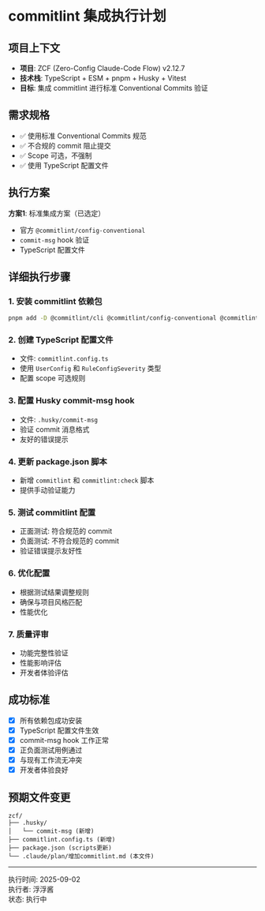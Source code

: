 # commitlint 集成执行计划

## 项目上下文
- **项目**: ZCF (Zero-Config Claude-Code Flow) v2.12.7
- **技术栈**: TypeScript + ESM + pnpm + Husky + Vitest
- **目标**: 集成 commitlint 进行标准 Conventional Commits 验证

## 需求规格
- ✅ 使用标准 Conventional Commits 规范
- ✅ 不合规的 commit 阻止提交
- ✅ Scope 可选，不强制
- ✅ 使用 TypeScript 配置文件

## 执行方案
**方案1**: 标准集成方案（已选定）
- 官方 `@commitlint/config-conventional`
- `commit-msg` hook 验证
- TypeScript 配置文件

## 详细执行步骤

### 1. 安装 commitlint 依赖包
```bash
pnpm add -D @commitlint/cli @commitlint/config-conventional @commitlint/types
```

### 2. 创建 TypeScript 配置文件
- 文件: `commitlint.config.ts`
- 使用 `UserConfig` 和 `RuleConfigSeverity` 类型
- 配置 scope 可选规则

### 3. 配置 Husky commit-msg hook
- 文件: `.husky/commit-msg` 
- 验证 commit 消息格式
- 友好的错误提示

### 4. 更新 package.json 脚本
- 新增 `commitlint` 和 `commitlint:check` 脚本
- 提供手动验证能力

### 5. 测试 commitlint 配置
- 正面测试: 符合规范的 commit
- 负面测试: 不符合规范的 commit
- 验证错误提示友好性

### 6. 优化配置
- 根据测试结果调整规则
- 确保与项目风格匹配
- 性能优化

### 7. 质量评审
- 功能完整性验证
- 性能影响评估  
- 开发者体验评估

## 成功标准
- [x] 所有依赖包成功安装
- [x] TypeScript 配置文件生效
- [x] commit-msg hook 工作正常
- [x] 正负面测试用例通过
- [x] 与现有工作流无冲突
- [x] 开发者体验良好

## 预期文件变更
```
zcf/
├── .husky/
│   └── commit-msg (新增)
├── commitlint.config.ts (新增)
├── package.json (scripts更新)
└── .claude/plan/增加commitlint.md (本文件)
```

---
执行时间: 2025-09-02  
执行者: 浮浮酱  
状态: 执行中